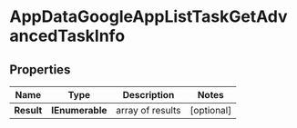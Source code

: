 # AppDataGoogleAppListTaskGetAdvancedTaskInfo


## Properties

| Name | Type | Description | Notes |
|------------ | ------------- | ------------- | -------------|
**Result** | **IEnumerable<AppDataGoogleAppListTaskGetAdvancedResultInfo>** | array of results |[optional]|